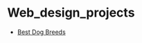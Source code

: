 # Web_design_projects

<ul>
    <li><a href="bestdogbreeds/index.html" target="_blank">Best Dog Breeds</a></li>
</ul>